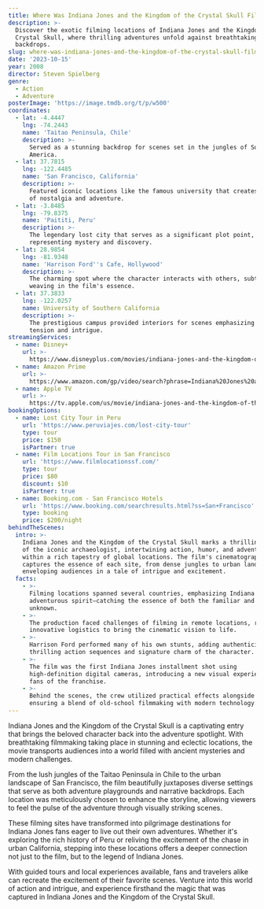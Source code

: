 ```yaml
---
title: Where Was Indiana Jones and the Kingdom of the Crystal Skull Filmed?
description: >-
  Discover the exotic filming locations of Indiana Jones and the Kingdom of the
  Crystal Skull, where thrilling adventures unfold against breathtaking
  backdrops.
slug: where-was-indiana-jones-and-the-kingdom-of-the-crystal-skull-filmed
date: '2023-10-15'
year: 2008
director: Steven Spielberg
genre:
  - Action
  - Adventure
posterImage: 'https://image.tmdb.org/t/p/w500'
coordinates:
  - lat: -4.4447
    lng: -74.2443
    name: 'Taitao Peninsula, Chile'
    description: >-
      Served as a stunning backdrop for scenes set in the jungles of South
      America.
  - lat: 37.7815
    lng: -122.4485
    name: 'San Francisco, California'
    description: >-
      Featured iconic locations like the famous university that creates a sense
      of nostalgia and adventure.
  - lat: -3.8485
    lng: -79.8375
    name: 'Paititi, Peru'
    description: >-
      The legendary lost city that serves as a significant plot point,
      representing mystery and discovery.
  - lat: 28.9854
    lng: -81.9348
    name: 'Harrison Ford''s Cafe, Hollywood'
    description: >-
      The charming spot where the character interacts with others, subtly
      weaving in the film's essence.
  - lat: 37.3833
    lng: -122.0257
    name: University of Southern California
    description: >-
      The prestigious campus provided interiors for scenes emphasizing academic
      tension and intrigue.
streamingServices:
  - name: Disney+
    url: >-
      https://www.disneyplus.com/movies/indiana-jones-and-the-kingdom-of-the-crystal-skull/7FxdscUulkLr
  - name: Amazon Prime
    url: >-
      https://www.amazon.com/gp/video/search?phrase=Indiana%20Jones%20and%20the%20Kingdom%20of%20the%20Crystal%20Skull
  - name: Apple TV
    url: >-
      https://tv.apple.com/us/movie/indiana-jones-and-the-kingdom-of-the-crystal-skull/umc.cmc.2rszq8lzl8pb4e1xjbo9z3gih
bookingOptions:
  - name: Lost City Tour in Peru
    url: 'https://www.peruviajes.com/lost-city-tour'
    type: tour
    price: $150
    isPartner: true
  - name: Film Locations Tour in San Francisco
    url: 'https://www.filmlocationssf.com/'
    type: tour
    price: $80
    discount: $10
    isPartner: true
  - name: Booking.com - San Francisco Hotels
    url: 'https://www.booking.com/searchresults.html?ss=San+Francisco'
    type: booking
    price: $200/night
behindTheScenes:
  intro: >-
    Indiana Jones and the Kingdom of the Crystal Skull marks a thrilling return
    of the iconic archaeologist, intertwining action, humor, and adventure
    within a rich tapestry of global locations. The film's cinematography
    captures the essence of each site, from dense jungles to urban landscapes,
    enveloping audiences in a tale of intrigue and excitement.
  facts:
    - >-
      Filming locations spanned several countries, emphasizing Indiana Jones's
      adventurous spirit—catching the essence of both the familiar and the
      unknown.
    - >-
      The production faced challenges of filming in remote locations, requiring
      innovative logistics to bring the cinematic vision to life.
    - >-
      Harrison Ford performed many of his own stunts, adding authenticity to the
      thrilling action sequences and signature charm of the character.
    - >-
      The film was the first Indiana Jones installment shot using
      high-definition digital cameras, introducing a new visual experience to
      fans of the franchise.
    - >-
      Behind the scenes, the crew utilized practical effects alongside CGI,
      ensuring a blend of old-school filmmaking with modern technology.
---
```


<IndianaJonesGuide />

Indiana Jones and the Kingdom of the Crystal Skull is a captivating entry that brings the beloved character back into the adventure spotlight. With breathtaking filmmaking taking place in stunning and eclectic locations, the movie transports audiences into a world filled with ancient mysteries and modern challenges.

From the lush jungles of the Taitao Peninsula in Chile to the urban landscape of San Francisco, the film beautifully juxtaposes diverse settings that serve as both adventure playgrounds and narrative backdrops. Each location was meticulously chosen to enhance the storyline, allowing viewers to feel the pulse of the adventure through visually striking scenes.

These filming sites have transformed into pilgrimage destinations for Indiana Jones fans eager to live out their own adventures. Whether it's exploring the rich history of Peru or reliving the excitement of the chase in urban California, stepping into these locations offers a deeper connection not just to the film, but to the legend of Indiana Jones.

With guided tours and local experiences available, fans and travelers alike can recreate the excitement of their favorite scenes. Venture into this world of action and intrigue, and experience firsthand the magic that was captured in Indiana Jones and the Kingdom of the Crystal Skull.
